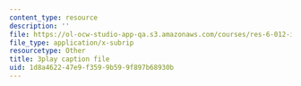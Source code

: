 ```yaml
---
content_type: resource
description: ''
file: https://ol-ocw-studio-app-qa.s3.amazonaws.com/courses/res-6-012-introduction-to-probability-spring-2018/1d8a462247e9f3599b599f897b68930b_d5pnfFvggYk.srt
file_type: application/x-subrip
resourcetype: Other
title: 3play caption file
uid: 1d8a4622-47e9-f359-9b59-9f897b68930b
---
```

